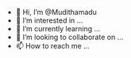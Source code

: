 - 👋 Hi, I’m @Mudithamadu
- 👀 I’m interested in ...
- 🌱 I’m currently learning ...
- 💞️ I’m looking to collaborate on ...
- 📫 How to reach me ...

<!---
Mudithamadu/Mudithamadu is a ✨ special ✨ repository because its `README.md` (this file) appears on your GitHub profile.
You can click the Preview link to take a look at your changes.
--->

